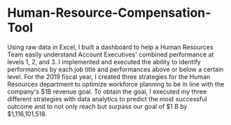 # Human-Resource-Compensation-Tool
Using raw data in Excel, I built a dashboard to help a Human Resources Team easily understand Account Executives' combined performance at levels 1, 2, and 3. I implemented and executed the ability to identify performances by each job title and performances above or below a certain level. For the 2019 fiscal year, I created three strategies for the Human Resources department to optimize workforce planning to be in line with the company's $1B revenue goal. To obtain the goal, I executed my three different strategies with data analytics to predict the most successful outcome and to not only reach but surpass our goal of $1 B by $1,116,101,518. 

